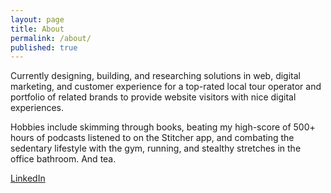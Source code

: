 ```yaml
---
layout: page
title: About
permalink: /about/
published: true
---
```


Currently designing, building, and researching solutions in web, digital marketing, and customer experience for a top-rated local tour operator and portfolio of related brands to provide website visitors with nice digital experiences.

Hobbies include skimming through books, beating my high-score of 500+ hours of podcasts listened to on the Stitcher app, and combating the sedentary lifestyle with the gym, running, and stealthy stretches in the office bathroom. And tea.

[LinkedIn](www.linkedin.com/in/jakefrn "LinkedIn")
